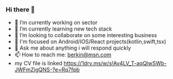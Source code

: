 ### Hi there 👋


- 🔭 I’m currently working on sector
- 🌱 I’m currently learning new tech stack
- 👯 I’m looking to collaborate on some interesting business
- 🤔 I'm focused on Android/IOS/React projects(kotlin,swift,tsx)
- 💬 Ask me about anything i will respond quickly
- 📫 How to reach me: berkin@msn.com 
- my CV file is linked https://1drv.ms/w/s!Av4LV_T-aqQlwSWb-JWFmZjgQNS-?e=Rq7fpb

